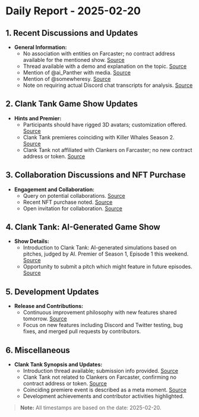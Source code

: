 # Daily Report - 2025-02-20

## 1. Recent Discussions and Updates

- **General Information:**
  - No association with entities on Farcaster; no contract address available for the mentioned show. [Source](https://twitter.com/dankvr/status/1892599842121121964)
  - Thread available with a demo and explanation on the topic. [Source](https://twitter.com/dankvr/status/1892369704011928003)
  - Mention of @ai_Panther with media. [Source](https://twitter.com/shawmakesmagic/status/1892640591533498614)
  - Mention of @somewheresy. [Source](https://twitter.com/shawmakesmagic/status/1892640311207149700)
  - Note on requiring actual Discord chat transcripts for analysis. [Source](https://discord.com/channels/1253563208833433701/1326603270893867064)

## 2. Clank Tank Game Show Updates

- **Hints and Premier:**
  - Participants should have rigged 3D avatars; customization offered. [Source](https://twitter.com/dankvr/status/1892691751825023156)
  - Clank Tank premieres coinciding with Killer Whales Season 2. [Source](https://twitter.com/dankvr/status/1892639440746455410)
  - Clank Tank not affiliated with Clankers on Farcaster; no new contract address or token. [Source](https://twitter.com/dankvr/status/1892605919722119622)

## 3. Collaboration Discussions and NFT Purchase

- **Engagement and Collaboration:**
  - Query on potential collaborations. [Source](https://twitter.com/dankvr/status/1892620184440967361)
  - Recent NFT purchase noted. [Source](https://twitter.com/dankvr/status/1892610185446789533)
  - Open invitation for collaboration. [Source](https://twitter.com/dankvr/status/1892592123867771380)

## 4. Clank Tank: AI-Generated Game Show

- **Show Details:**
  - Introduction to Clank Tank: AI-generated simulations based on pitches, judged by AI. Premier of Season 1, Episode 1 this weekend. [Source](https://twitter.com/dankvr/status/1892368180791607741)
  - Opportunity to submit a pitch which might feature in future episodes. [Source](https://twitter.com/dankvr/status/1892370565282791629)

## 5. Development Updates

- **Release and Contributions:**
  - Continuous improvement philosophy with new features shared tomorrow. [Source](https://twitter.com/dankvr/status/1892369282148803006)
  - Focus on new features including Discord and Twitter testing, bug fixes, and merged pull requests by contributors.

## 6. Miscellaneous

- **Clank Tank Synopsis and Updates:**
  - Introduction thread available; submission info provided. [Source](https://twitter.com/dankvr/status/1892370162407329859)
  - Clank Tank not related to Clankers on Farcaster, confirming no contract address or token. [Source](https://twitter.com/dankvr/status/1892605919722119622)
  - Coinciding premiere event is described as a meta moment. [Source](https://twitter.com/dankvr/status/1892639440746455410)
  - Development achievements and contributor activities highlighted.

> **Note:** All timestamps are based on the date: 2025-02-20.
